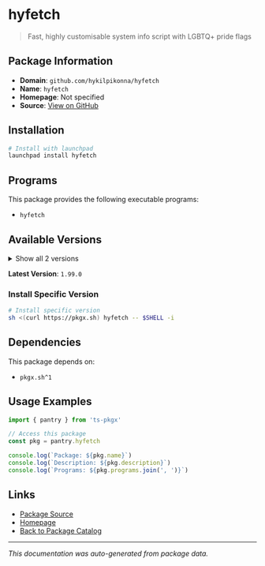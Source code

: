 # hyfetch

> Fast, highly customisable system info script with LGBTQ+ pride flags

## Package Information

- **Domain**: `github.com/hykilpikonna/hyfetch`
- **Name**: `hyfetch`
- **Homepage**: Not specified
- **Source**: [View on GitHub](https://github.com/pkgxdev/pantry/tree/main/projects/github.com/hykilpikonna/hyfetch/package.yml)

## Installation

```bash
# Install with launchpad
launchpad install hyfetch
```

## Programs

This package provides the following executable programs:

- `hyfetch`

## Available Versions

<details>
<summary>Show all 2 versions</summary>

- `1.99.0`, `1.4.11`

</details>

**Latest Version**: `1.99.0`

### Install Specific Version

```bash
# Install specific version
sh <(curl https://pkgx.sh) hyfetch -- $SHELL -i
```

## Dependencies

This package depends on:

- `pkgx.sh^1`

## Usage Examples

```typescript
import { pantry } from 'ts-pkgx'

// Access this package
const pkg = pantry.hyfetch

console.log(`Package: ${pkg.name}`)
console.log(`Description: ${pkg.description}`)
console.log(`Programs: ${pkg.programs.join(', ')}`)
```

## Links

- [Package Source](https://github.com/pkgxdev/pantry/tree/main/projects/github.com/hykilpikonna/hyfetch/package.yml)
- [Homepage](#)
- [Back to Package Catalog](../../../package-catalog.md)

---

*This documentation was auto-generated from package data.*
